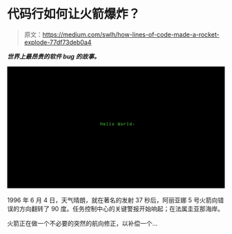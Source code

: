 # 代码行如何让火箭爆炸？

> 原文：<https://medium.com/swlh/how-lines-of-code-made-a-rocket-explode-77df73deb0a4>

***世界上最昂贵的软件 bug 的故事。***

![](img/84060e93bd1865e70a170de0adeed651.png)

1996 年 6 月 4 日，天气晴朗，就在著名的发射 37 秒后，阿丽亚娜 5 号火箭向错误的方向翻转了 90 度。任务控制中心的关键警报开始响起；在法属圭亚那海岸。

火箭正在做一个不必要的突然的航向修正，以补偿一个…